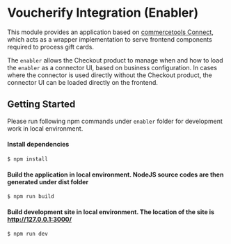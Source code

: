 # Voucherify Integration (Enabler)
This module provides an application based on [commercetools Connect](https://docs.commercetools.com/connect), which acts as a wrapper implementation to serve frontend components required to process gift cards.

The `enabler` allows the Checkout product to manage when and how to load the `enabler` as a connector UI, based on business configuration. In cases where the connector is used directly without the Checkout product, the connector UI can be loaded directly on the frontend.


## Getting Started
Please run following npm commands under `enabler` folder for development work in local environment.

#### Install dependencies
```
$ npm install
```
#### Build the application in local environment. NodeJS source codes are then generated under dist folder
```
$ npm run build
```
#### Build development site in local environment. The location of the site is http://127.0.0.1:3000/
```
$ npm run dev
```